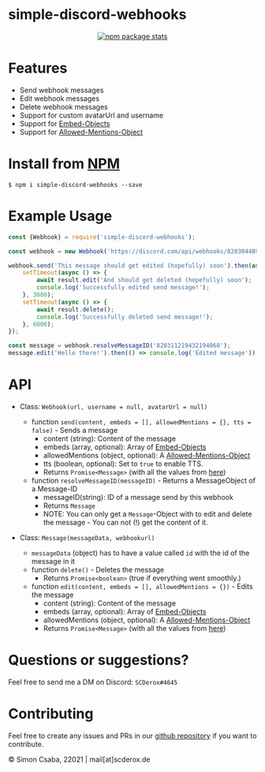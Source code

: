 # simple-discord-webhooks

<p align="center"><a href="https://nodei.co/npm/simple-discord-webhooks/"><img alt="npm package stats" src="https://nodei.co/npm/simple-discord-webhooks.png"></a></p>

# Features

* Send webhook messages
* Edit webhook messages
* Delete webhook messages
* Support for custom avatarUrl and username
* Support for [Embed-Objects](https://discord.com/developers/docs/resources/channel#embed-object)
* Support for [Allowed-Mentions-Object](https://discord.com/developers/docs/resources/channel#allowed-mentions-object)

# Install from [NPM](https://www.npmjs.com/package/simple-discord-webhooks)

`$ npm i simple-discord-webhooks --save`

# Example Usage

```js
const {Webhook} = require('simple-discord-webhooks');

const webhook = new Webhook('https://discord.com/api/webhooks/820304489637871657/QPZWXNS6wUsQ7iKA-Sm7YDIODCbxk60WNeRDoPtEOxZaMvlqbrM_1LQ_LVZHMNhbdz6N');

webhook.send('This message should get edited (hopefully) soon').then(async (result) => {
    setTimeout(async () => {
        await result.edit('And should get deleted (hopefully) soon');
        console.log('Successfully edited send message!');
    }, 3000);
    setTimeout(async () => {
        await result.delete();
        console.log('Successfully deleted send message!');
    }, 6000);
});

const message = webhook.resolveMessageID('820311219432194068');
message.edit('Hello there!').then(() => console.log('Edited message'))
```

# API

* Class: `Webhook(url, username = null, avatarUrl = null)`
    * function `send(content, embeds = [], allowedMentions = {}, tts = false)` - Sends a message
        * content (string): Content of the message
        * embeds (array, optional): Array
          of [Embed-Objects](https://discord.com/developers/docs/resources/channel#embed-object)
        * allowedMentions (object, optional):
          A [Allowed-Mentions-Object](https://discord.com/developers/docs/resources/channel#allowed-mentions-object)
        * tts (boolean, optional): Set to `true` to enable TTS.
        * Returns `Promise<Message>` (with all the values
          from [here](https://discord.com/developers/docs/resources/channel#message-object))
    * function `resolveMessageID(messageID)` - Returns a MessageObject of a Message-ID
        * messageID(string): ID of a message send by this webhook
        * Returns `Message`
        * NOTE: You can only get a `Message`-Object with to edit and delete the message - You can not (!) get the
          content of it.

* Class: `Message(messageData, webhookurl)`
    * `messageData` (object) has to have a value called `id` with the id of the message in it
    * function `delete()` - Deletes the message
        * Returns `Promise<boolean>` (true if everything went smoothly.)
    * function `edit(content, embeds = [], allowedMentions = {})` - Edits the message
        * content (string): Content of the message
        * embeds (array, optional): Array
          of [Embed-Objects](https://discord.com/developers/docs/resources/channel#embed-object)
        * allowedMentions (object, optional):
          A [Allowed-Mentions-Object](https://discord.com/developers/docs/resources/channel#allowed-mentions-object)
        * Returns `Promise<Message>`  (with all the values
          from [here](https://discord.com/developers/docs/resources/channel#message-object))

# Questions or suggestions?

Feel free to send me a DM on Discord: `SCDerox#4645`

# Contributing

Feel free to create any issues and PRs in our [github repository](https://github.com/SCDerox/simple-discord-webhooks) if you
want to contribute.

© Simon Csaba, 22021 | mail[at]scderox.de
